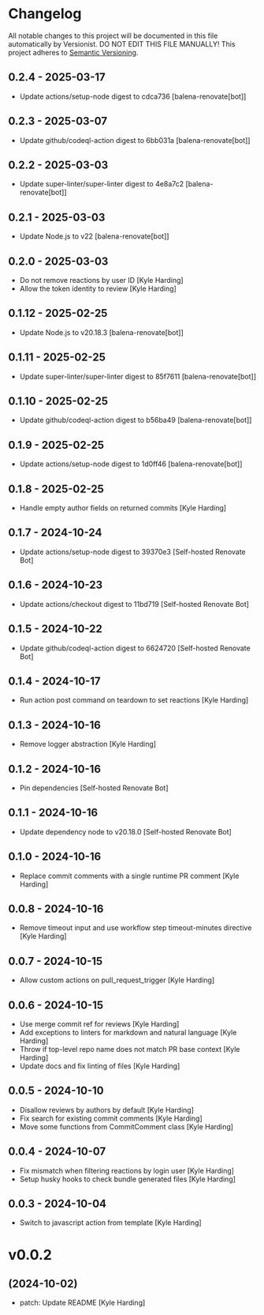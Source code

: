 # Changelog

All notable changes to this project will be documented in this file
automatically by Versionist. DO NOT EDIT THIS FILE MANUALLY!
This project adheres to [Semantic Versioning](http://semver.org/).

## 0.2.4 - 2025-03-17

* Update actions/setup-node digest to cdca736 [balena-renovate[bot]]

## 0.2.3 - 2025-03-07

* Update github/codeql-action digest to 6bb031a [balena-renovate[bot]]

## 0.2.2 - 2025-03-03

* Update super-linter/super-linter digest to 4e8a7c2 [balena-renovate[bot]]

## 0.2.1 - 2025-03-03

* Update Node.js to v22 [balena-renovate[bot]]

## 0.2.0 - 2025-03-03

* Do not remove reactions by user ID [Kyle Harding]
* Allow the token identity to review [Kyle Harding]

## 0.1.12 - 2025-02-25

* Update Node.js to v20.18.3 [balena-renovate[bot]]

## 0.1.11 - 2025-02-25

* Update super-linter/super-linter digest to 85f7611 [balena-renovate[bot]]

## 0.1.10 - 2025-02-25

* Update github/codeql-action digest to b56ba49 [balena-renovate[bot]]

## 0.1.9 - 2025-02-25

* Update actions/setup-node digest to 1d0ff46 [balena-renovate[bot]]

## 0.1.8 - 2025-02-25

* Handle empty author fields on returned commits [Kyle Harding]

## 0.1.7 - 2024-10-24

* Update actions/setup-node digest to 39370e3 [Self-hosted Renovate Bot]

## 0.1.6 - 2024-10-23

* Update actions/checkout digest to 11bd719 [Self-hosted Renovate Bot]

## 0.1.5 - 2024-10-22

* Update github/codeql-action digest to 6624720 [Self-hosted Renovate Bot]

## 0.1.4 - 2024-10-17

* Run action post command on teardown to set reactions [Kyle Harding]

## 0.1.3 - 2024-10-16

* Remove logger abstraction [Kyle Harding]

## 0.1.2 - 2024-10-16

* Pin dependencies [Self-hosted Renovate Bot]

## 0.1.1 - 2024-10-16

* Update dependency node to v20.18.0 [Self-hosted Renovate Bot]

## 0.1.0 - 2024-10-16

* Replace commit comments with a single runtime PR comment [Kyle Harding]

## 0.0.8 - 2024-10-16

* Remove timeout input and use workflow step timeout-minutes directive [Kyle Harding]

## 0.0.7 - 2024-10-15

* Allow custom actions on pull_request_trigger [Kyle Harding]

## 0.0.6 - 2024-10-15

* Use merge commit ref for reviews [Kyle Harding]
* Add exceptions to linters for markdown and natural language [Kyle Harding]
* Throw if top-level repo name does not match PR base context [Kyle Harding]
* Update docs and fix linting of files [Kyle Harding]

## 0.0.5 - 2024-10-10

* Disallow reviews by authors by default [Kyle Harding]
* Fix search for existing commit comments [Kyle Harding]
* Move some functions from CommitComment class [Kyle Harding]

## 0.0.4 - 2024-10-07

* Fix mismatch when filtering reactions by login user [Kyle Harding]
* Setup husky hooks to check bundle generated files [Kyle Harding]

## 0.0.3 - 2024-10-04

* Switch to javascript action from template [Kyle Harding]

# v0.0.2
## (2024-10-02)

* patch: Update README [Kyle Harding]
